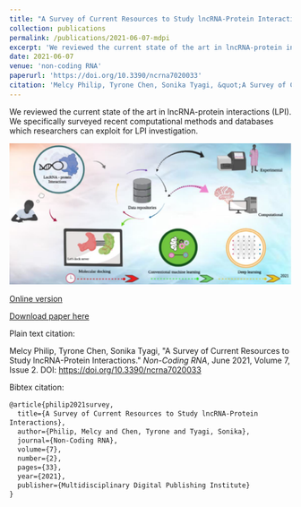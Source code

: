 ```yaml
---
title: "A Survey of Current Resources to Study lncRNA-Protein Interactions"
collection: publications
permalink: /publications/2021-06-07-mdpi
excerpt: 'We reviewed the current state of the art in lncRNA-protein interactions (LPI). We specifically surveyed recent computational methods and databases which researchers can exploit for LPI investigation.'
date: 2021-06-07
venue: 'non-coding RNA'
paperurl: 'https://doi.org/10.3390/ncrna7020033'
citation: 'Melcy Philip, Tyrone Chen, Sonika Tyagi, &quot;A Survey of Current Resources to Study lncRNA-Protein Interactions.&quot; <i>Non-Coding RNA</i>, June 2021, Volume 7, Issue 2. DOI: https://doi.org/10.3390/ncrna7020033'
---
```

We reviewed the current state of the art in lncRNA-protein interactions (LPI). We specifically surveyed recent computational methods and databases which researchers can exploit for LPI investigation.

![](../files/ncrna-07-00033-ag.png)

[Online version](https://doi.org/10.3390/ncrna7020033)

[Download paper here](http://tyronechen.github.io/files/ncrna-07-00033-v2.pdf)

Plain text citation:

Melcy Philip, Tyrone Chen, Sonika Tyagi, &quot;A Survey of Current Resources to Study lncRNA-Protein Interactions.&quot; <i>Non-Coding RNA</i>, June 2021, Volume 7, Issue 2. DOI: https://doi.org/10.3390/ncrna7020033

Bibtex citation:
```
@article{philip2021survey,
  title={A Survey of Current Resources to Study lncRNA-Protein Interactions},
  author={Philip, Melcy and Chen, Tyrone and Tyagi, Sonika},
  journal={Non-Coding RNA},
  volume={7},
  number={2},
  pages={33},
  year={2021},
  publisher={Multidisciplinary Digital Publishing Institute}
}
```
